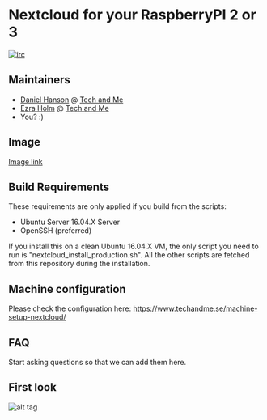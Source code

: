 # Nextcloud for your RaspberryPI 2 or 3
[![irc](https://img.shields.io/badge/irc%20channel-%23techandme%20on%20freenode-blue.svg)](https://webchat.freenode.net/?channels=techandme)

## Maintainers
* [Daniel Hanson](https://github.com/enoch85) @ [Tech and Me](https://www.techandme.se)
* [Ezra Holm](https://github.com/ezraholm50) @ [Tech and Me](https://www.techandme.se)
* You? :)


## Image
[Image link](https://cloud.waaromzomoeilijk.nl/index.php/s/OPKV9vvY1hsYRQe)

## Build Requirements
These requirements are only applied if you build from the scripts:
* Ubuntu Server 16.04.X Server
* OpenSSH (preferred)

If you install this on a clean Ubuntu 16.04.X VM, the only script you need to run is "nextcloud_install_production.sh". All the other scripts are fetched from this repository during the installation.

## Machine configuration
Please check the configuration here: https://www.techandme.se/machine-setup-nextcloud/

## FAQ

Start asking questions so that we can add them here.

## First look

![alt tag](https://raw.githubusercontent.com/nextcloud/vm/master/first-look.jpg-large)
